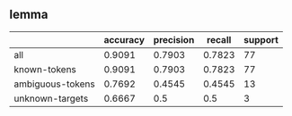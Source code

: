 
## lemma

|                  | accuracy | precision | recall | support |
|------------------|----------|-----------|--------|---------|
| all              | 0.9091   | 0.7903    | 0.7823 | 77      |
| known-tokens     | 0.9091   | 0.7903    | 0.7823 | 77      |
| ambiguous-tokens | 0.7692   | 0.4545    | 0.4545 | 13      |
| unknown-targets  | 0.6667   | 0.5       | 0.5    | 3       |

